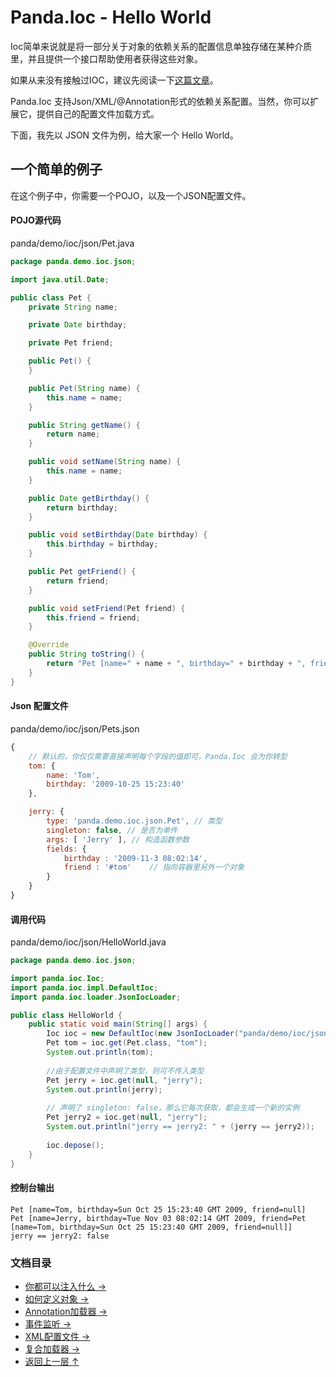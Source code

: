 Panda.Ioc - Hello World
========================

Ioc简单来说就是将一部分关于对象的依赖关系的配置信息单独存储在某种介质里，并且提供一个接口帮助使用者获得这些对象。

如果从来没有接触过IOC，建议先阅读一下[这篇文章](https://www.zhihu.com/question/23277575)。

Panda.Ioc 支持Json/XML/@Annotation形式的依赖关系配置。当然，你可以扩展它，提供自己的配置文件加载方式。

下面，我先以 JSON 文件为例，给大家一个 Hello World。

## 一个简单的例子
在这个例子中，你需要一个POJO，以及一个JSON配置文件。

#### POJO源代码
panda/demo/ioc/json/Pet.java

```Java
package panda.demo.ioc.json;

import java.util.Date;

public class Pet {
	private String name;

	private Date birthday;

	private Pet friend;

	public Pet() {
	}

	public Pet(String name) {
		this.name = name;
	}

	public String getName() {
		return name;
	}

	public void setName(String name) {
		this.name = name;
	}

	public Date getBirthday() {
		return birthday;
	}

	public void setBirthday(Date birthday) {
		this.birthday = birthday;
	}

	public Pet getFriend() {
		return friend;
	}

	public void setFriend(Pet friend) {
		this.friend = friend;
	}

	@Override
	public String toString() {
		return "Pet [name=" + name + ", birthday=" + birthday + ", friend=" + friend + "]";
	}
}
```

#### Json 配置文件

panda/demo/ioc/json/Pets.json

```JavaScript
{
    // 默认的，你仅仅需要直接声明每个字段的值即可，Panda.Ioc 会为你转型
    tom: {
        name: 'Tom',
        birthday: '2009-10-25 15:23:40'
    },

    jerry: {
        type: 'panda.demo.ioc.json.Pet', // 类型
        singleton: false, // 是否为单件
        args: [ 'Jerry' ], // 构造函数参数
        fields: {
            birthday : '2009-11-3 08:02:14',
            friend : '#tom'    // 指向容器里另外一个对象
        }
    }
}
```

#### 调用代码

panda/demo/ioc/json/HelloWorld.java

```Java
package panda.demo.ioc.json;

import panda.ioc.Ioc;
import panda.ioc.impl.DefaultIoc;
import panda.ioc.loader.JsonIocLoader;

public class HelloWorld {
	public static void main(String[] args) {
		Ioc ioc = new DefaultIoc(new JsonIocLoader("panda/demo/ioc/json/Pets.json"));
		Pet tom = ioc.get(Pet.class, "tom");
		System.out.println(tom);
		
		//由于配置文件中声明了类型，则可不传入类型
		Pet jerry = ioc.get(null, "jerry");
		System.out.println(jerry);
		
		// 声明了 singleton: false，那么它每次获取，都会生成一个新的实例
		Pet jerry2 = ioc.get(null, "jerry");
		System.out.println("jerry == jerry2: " + (jerry == jerry2));
		
		ioc.depose();
	}
}
```

#### 控制台输出
~~~
Pet [name=Tom, birthday=Sun Oct 25 15:23:40 GMT 2009, friend=null]
Pet [name=Jerry, birthday=Tue Nov 03 08:02:14 GMT 2009, friend=Pet [name=Tom, birthday=Sun Oct 25 15:23:40 GMT 2009, friend=null]]
jerry == jerry2: false
~~~

### 文档目录

 * [你都可以注入什么 →](inject_zh.md)
 * [如何定义对象 →](define_zh.md)
 * [Annotation加载器 →](annotation_zh.md)
 * [事件监听 →](events_zh.md)
 * [XML配置文件 →](xml_zh.md)
 * [复合加载器 →](combo_zh.md)
 * [返回上一层 ↑](../index_zh.md)
